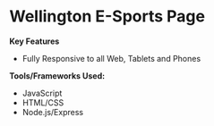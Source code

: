 # Wellington E-Sports Page

**Key Features**

- Fully Responsive to all Web, Tablets and Phones

**Tools/Frameworks Used:**

- JavaScript
- HTML/CSS
- Node.js/Express
